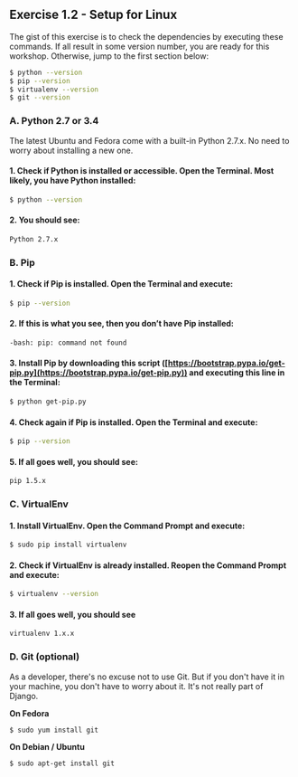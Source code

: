 ## Exercise 1.2 - Setup for Linux

The gist of this exercise is to check the dependencies by executing these commands. If all result in some version number, you are ready for this workshop. Otherwise, jump to the first section below:

```bash
$ python --version
$ pip --version
$ virtualenv --version
$ git --version
```


### A. Python 2.7 or 3.4

The latest Ubuntu and Fedora come with a built-in Python 2.7.x. No need to worry about installing a new one. 

#### 1. Check if Python is installed or accessible. Open the Terminal. Most likely, you have Python installed:

```bash
$ python --version
```

#### 2. You should see:

```bash
Python 2.7.x
```


### B. Pip

#### 1. Check if Pip is installed. Open the Terminal and execute:

```bash
$ pip --version
```

#### 2. If this is what you see, then you don’t have Pip installed:

```bash		
-bash: pip: command not found
```

#### 3. Install Pip by downloading this script ([https://bootstrap.pypa.io/get-pip.py](https://bootstrap.pypa.io/get-pip.py)) and executing this line in the Terminal:

```bash		
$ python get-pip.py
```

#### 4. Check again if Pip is installed. Open the Terminal and execute:

```bash		
$ pip --version
```

#### 5. If all goes well, you should see:

```bash
pip 1.5.x
```


### C. VirtualEnv

#### 1. Install VirtualEnv. Open the Command Prompt and execute:

```bash
$ sudo pip install virtualenv
```

#### 2. Check if VirtualEnv is already installed. Reopen the Command Prompt and execute:

```bash
$ virtualenv --version
```

#### 3. If all goes well, you should see

```bash
virtualenv 1.x.x
```

### D. Git (optional)

As a developer, there's no excuse not to use Git. But if you don't have it in your machine, you don't have to worry about it. It's not really part of Django.

**On Fedora**

```bash
$ sudo yum install git
```
**On Debian / Ubuntu**

```bash
$ sudo apt-get install git
```



